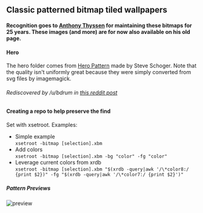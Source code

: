 ## Classic patterned bitmap tiled wallpapers

#### Recognition goes to [Anthony Thyssen](http://www.ict.griffith.edu.au/anthony/icons/) for maintaining these bitmaps for 25 years. These images (and more) are for now also available on his old page.

#### Hero
The hero folder comes from [Hero Pattern](http://www.heropatterns.com/) made by Steve Schoger. Note that the quality isn't uniformly great because they were simply converted from svg files by imagemagick.

###### Rediscovered by /u/bdrum in [this reddit post](https://www.reddit.com/r/unixporn/comments/5o29pt/found_a_bunch_of_bitmaps_for_xsetroot_wallpapers/)

#### Creating a repo to help preserve the find

Set with xsetroot. Examples:  
 - Simple example  
`xsetroot -bitmap [selection].xbm`  
 - Add colors  
`xsetroot -bitmap [selection].xbm -bg "color" -fg "color"`  
 - Leverage current colors from xrdb  
`xsetroot -bitmap [selection].xbm "$(xrdb -query|awk '/\*color8:/ {print $2})" -fg "$(xrdb -query|awk '/\*color7:/ {print $2}')"`  

##### Pattern Previews

![preview](preview.png)

